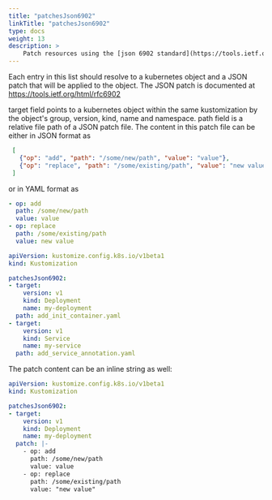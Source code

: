 ```yaml
---
title: "patchesJson6902"
linkTitle: "patchesJson6902"
type: docs
weight: 13
description: >
    Patch resources using the [json 6902 standard](https://tools.ietf.org/html/rfc6902)
---
```


Each entry in this list should resolve to a kubernetes object and a JSON patch that will be applied
to the object.
The JSON patch is documented at <https://tools.ietf.org/html/rfc6902>

target field points to a kubernetes object within the same kustomization
by the object's group, version, kind, name and namespace.
path field is a relative file path of a JSON patch file.
The content in this patch file can be either in JSON format as

```json
 [
   {"op": "add", "path": "/some/new/path", "value": "value"},
   {"op": "replace", "path": "/some/existing/path", "value": "new value"}
 ]
 ```

or in YAML format as

```yaml
- op: add
  path: /some/new/path
  value: value
- op: replace
  path: /some/existing/path
  value: new value
```

```yaml
apiVersion: kustomize.config.k8s.io/v1beta1
kind: Kustomization

patchesJson6902:
- target:
    version: v1
    kind: Deployment
    name: my-deployment
  path: add_init_container.yaml
- target:
    version: v1
    kind: Service
    name: my-service
  path: add_service_annotation.yaml
```

The patch content can be an inline string as well:

```yaml
apiVersion: kustomize.config.k8s.io/v1beta1
kind: Kustomization

patchesJson6902:
- target:
    version: v1
    kind: Deployment
    name: my-deployment
  patch: |-
    - op: add
      path: /some/new/path
      value: value
    - op: replace
      path: /some/existing/path
      value: "new value"
```
